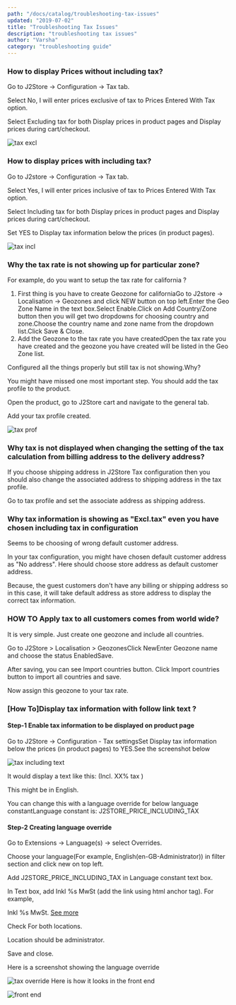 ```yaml
---
path: "/docs/catalog/troubleshooting-tax-issues"
updated: "2019-07-02"
title: "Troubleshooting Tax Issues"
description: "troubleshooting tax issues"
author: "Varsha"
category: "troubleshooting guide"
---
```


### How to display Prices without including tax?

Go to J2Store -> Configuration -> Tax tab.

Select No, I will enter prices exclusive of tax to Prices Entered With Tax option.

Select Excluding tax for both Display prices in product pages and Display prices during cart/checkout.


![tax excl](https://raw.githubusercontent.com/j2store/doc-images/master/troubleshooting-guide/troubleshooting-tax-issues/tax-excl.png)
### How to display prices with including tax?

Go to J2store -> Configuration -> Tax tab.

Select Yes, I will enter prices inclusive of tax to Prices Entered With Tax option.

Select Including tax for both Display prices in product pages and Display prices during cart/checkout.

Set YES to Display tax information below the prices (in product pages).

![tax incl](https://raw.githubusercontent.com/j2store/doc-images/master/troubleshooting-guide/troubleshooting-tax-issues/tax-incl.png)

### Why the tax rate is not showing up for particular zone?

For example, do you want to setup the tax rate for california ?

1. First thing is you have to create Geozone for californiaGo to J2store -> Localisation -> Geozones and click NEW button on top left.Enter the Geo Zone Name in the text box.Select Enable.Click on Add Country/Zone button then you will get two dropdowns for choosing country and zone.Choose the country name and zone name from the dropdown list.Click Save & Close.
2. Add the Geozone to the tax rate you have createdOpen the tax rate you have created and the geozone you have created will be listed in the Geo Zone list.

Configured all the things properly but still tax is not showing.Why?

You might have missed one most important step. You should add the tax profile to the product.

Open the product, go to J2Store cart and navigate to the general tab.

Add your tax profile created.

![tax prof](https://raw.githubusercontent.com/j2store/doc-images/master/troubleshooting-guide/troubleshooting-tax-issues/tax-prof.png)


### Why tax is not displayed when changing the setting of the tax calculation from billing address to the delivery address?

If you choose shipping address in J2Store Tax configuration then you should also change the associated address to shipping address in the tax profile.

Go to tax profile and set the associate address as shipping address.

### Why tax information is showing as "Excl.tax" even you have chosen including tax in configuration 

Seems to be choosing of wrong default customer address.

In your tax configuration, you might have chosen default customer address as "No address". Here should choose store address as default customer address.

Because, the guest customers don't have any billing or shipping address so in this case, it will take default address as store address to display the correct tax information.

### HOW TO Apply tax to all customers comes from world wide?

It is very simple. Just create one geozone and include all countries.

Go to J2Store > Localisation > GeozonesClick NewEnter Geozone name and choose the status EnabledSave.

After saving, you can see Import countries button. Click Import countries button to import all countries and save.

Now assign this geozone to your tax rate.

### [How To]Display tax information with follow link text ?

#### Step-1 Enable tax information to be displayed on product page

Go to J2Store -> Configuration - Tax settingsSet Display tax information below the prices (in product pages) to YES.See the screenshot below


![tax including text](https://raw.githubusercontent.com/j2store/doc-images/master/troubleshooting-guide/troubleshooting-tax-issues/tax_including_text.png)

It would display a text like this: (Incl. XX% tax )

This might be in English.

You can change this with a language override for below language constantLanguage constant is: J2STORE_PRICE_INCLUDING_TAX

#### Step-2 Creating language override

Go to Extensions -> Language(s) -> select Overrides.

Choose your language(For example, English(en-GB-Administrator)) in filter section and click new on top left.

Add J2STORE_PRICE_INCLUDING_TAX in Language constant text box.

In Text box, add Inkl %s MwSt (add the link using html anchor tag). For example,

Inkl %s MwSt. <a href="yoursite.com">See more</a>

Check For both locations.

Location should be administrator.

Save and close.

Here is a screenshot showing the language override

![tax override](https://raw.githubusercontent.com/j2store/doc-images/master/troubleshooting-guide/troubleshooting-tax-issues/tax_override.png)
Here is how it looks in the front end

![front end](https://raw.githubusercontent.com/j2store/doc-images/master/troubleshooting-guide/troubleshooting-tax-issues/front_end_display.png)
